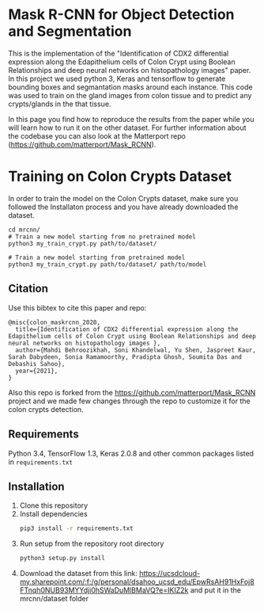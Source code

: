 # Mask R-CNN for Object Detection and Segmentation
This is the implementation of the "Identification of CDX2 differential expression along the Edapithelium cells of Colon Crypt using Boolean Relationships and deep neural networks on histopathology images" paper. In this project we used python 3, Keras and tensorflow to generate bounding boxes and segmantation masks around each instance. This code was used to train on the gland images from colon tissue and to predict any crypts/glands in the that tissue. 

In this page you find how to reproduce the results from the paper while you will learn how to run it on the other dataset.
For further information about the codebase you can also look at the Matterport repo (https://github.com/matterport/Mask_RCNN).


# Training on Colon Crypts Dataset
In order to train the model on the Colon Crypts dataset, make sure you followed the Installaton process and you have already downloaded the dataset.

```
cd mrcnn/
# Train a new model starting from no pretrained model
python3 my_train_crypt.py path/to/dataset/ 

# Train a new model starting from pretrained model
python3 my_train_crypt.py path/to/dataset/ path/to/model

```

## Citation
Use this bibtex to cite this paper and repo:
```
@misc{colon_maskrcnn_2020,
  title={Identification of CDX2 differential expression along the Edapithelium cells of Colon Crypt using Boolean Relationships and deep neural networks on histopathology images },
  author={Mahdi Behroozikhah, Soni Khandelwal, Yu Shen, Jaspreet Kaur, Sarah Dabydeen, Sonia Ramamoorthy, Pradipta Ghosh, Soumita Das and Debashis Sahoo},
  year={2021},
}
```
Also this repo is forked from the https://github.com/matterport/Mask_RCNN project and we made few changes through the repo to customize it for the colon crypts detection.

## Requirements
Python 3.4, TensorFlow 1.3, Keras 2.0.8 and other common packages listed in `requirements.txt`

## Installation
1. Clone this repository
2. Install dependencies
   ```bash
   pip3 install -r requirements.txt
   ```
3. Run setup from the repository root directory
    ```bash
    python3 setup.py install
    ``` 
4. Download the dataset from this link: https://ucsdcloud-my.sharepoint.com/:f:/g/personal/dsahoo_ucsd_edu/EpwRsAH91HxFoj8FTnqh0NUB93MYYdji0hSWaDuMlBMaVQ?e=IKIZ2k and put it in the mrcnn/dataset folder
